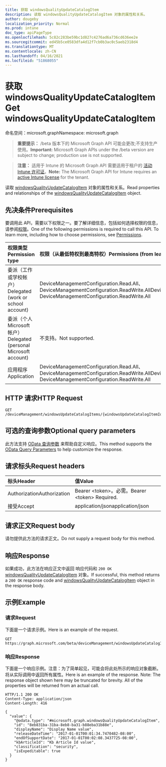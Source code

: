 ```yaml
---
title: 获取 windowsQualityUpdateCatalogItem
description: 读取 windowsQualityUpdateCatalogItem 对象的属性和关系。
author: dougeby
localization_priority: Normal
ms.prod: intune
doc_type: apiPageType
ms.openlocfilehash: 5c82c283be59bc1d827c4276ad6a736cd636ee2e
ms.sourcegitcommit: ed45b5ce0583dfa4d12f7cb0b3ac0c5aeb2318d4
ms.translationtype: MT
ms.contentlocale: zh-CN
ms.lasthandoff: 04/16/2021
ms.locfileid: "51868055"
---
```

# <a name="get-windowsqualityupdatecatalogitem"></a><span data-ttu-id="5d9cb-103">获取 windowsQualityUpdateCatalogItem</span><span class="sxs-lookup"><span data-stu-id="5d9cb-103">Get windowsQualityUpdateCatalogItem</span></span>

<span data-ttu-id="5d9cb-104">命名空间：microsoft.graph</span><span class="sxs-lookup"><span data-stu-id="5d9cb-104">Namespace: microsoft.graph</span></span>

> <span data-ttu-id="5d9cb-105">**重要提示：** /beta 版本下的 Microsoft Graph API 可能会更改;不支持生产使用。</span><span class="sxs-lookup"><span data-stu-id="5d9cb-105">**Important:** Microsoft Graph APIs under the /beta version are subject to change; production use is not supported.</span></span>

> <span data-ttu-id="5d9cb-106">**注意：** 适用于 Intune 的 Microsoft Graph API 需要适用于租户的 [活动 Intune 许可证](https://go.microsoft.com/fwlink/?linkid=839381)。</span><span class="sxs-lookup"><span data-stu-id="5d9cb-106">**Note:** The Microsoft Graph API for Intune requires an [active Intune license](https://go.microsoft.com/fwlink/?linkid=839381) for the tenant.</span></span>

<span data-ttu-id="5d9cb-107">读取 [windowsQualityUpdateCatalogItem](../resources/intune-softwareupdate-windowsqualityupdatecatalogitem.md) 对象的属性和关系。</span><span class="sxs-lookup"><span data-stu-id="5d9cb-107">Read properties and relationships of the [windowsQualityUpdateCatalogItem](../resources/intune-softwareupdate-windowsqualityupdatecatalogitem.md) object.</span></span>

## <a name="prerequisites"></a><span data-ttu-id="5d9cb-108">先决条件</span><span class="sxs-lookup"><span data-stu-id="5d9cb-108">Prerequisites</span></span>
<span data-ttu-id="5d9cb-p101">要调用此 API，需要以下权限之一。要了解详细信息，包括如何选择权限的信息，请参阅[权限](/graph/permissions-reference)。</span><span class="sxs-lookup"><span data-stu-id="5d9cb-p101">One of the following permissions is required to call this API. To learn more, including how to choose permissions, see [Permissions](/graph/permissions-reference).</span></span>

|<span data-ttu-id="5d9cb-111">权限类型</span><span class="sxs-lookup"><span data-stu-id="5d9cb-111">Permission type</span></span>|<span data-ttu-id="5d9cb-112">权限（从最低特权到最高特权）</span><span class="sxs-lookup"><span data-stu-id="5d9cb-112">Permissions (from least to most privileged)</span></span>|
|:---|:---|
|<span data-ttu-id="5d9cb-113">委派（工作或学校帐户）</span><span class="sxs-lookup"><span data-stu-id="5d9cb-113">Delegated (work or school account)</span></span>|<span data-ttu-id="5d9cb-114">DeviceManagementConfiguration.Read.All、DeviceManagementConfiguration.ReadWrite.All</span><span class="sxs-lookup"><span data-stu-id="5d9cb-114">DeviceManagementConfiguration.Read.All, DeviceManagementConfiguration.ReadWrite.All</span></span>|
|<span data-ttu-id="5d9cb-115">委派（个人 Microsoft 帐户）</span><span class="sxs-lookup"><span data-stu-id="5d9cb-115">Delegated (personal Microsoft account)</span></span>|<span data-ttu-id="5d9cb-116">不支持。</span><span class="sxs-lookup"><span data-stu-id="5d9cb-116">Not supported.</span></span>|
|<span data-ttu-id="5d9cb-117">应用程序</span><span class="sxs-lookup"><span data-stu-id="5d9cb-117">Application</span></span>|<span data-ttu-id="5d9cb-118">DeviceManagementConfiguration.Read.All、DeviceManagementConfiguration.ReadWrite.All</span><span class="sxs-lookup"><span data-stu-id="5d9cb-118">DeviceManagementConfiguration.Read.All, DeviceManagementConfiguration.ReadWrite.All</span></span>|

## <a name="http-request"></a><span data-ttu-id="5d9cb-119">HTTP 请求</span><span class="sxs-lookup"><span data-stu-id="5d9cb-119">HTTP Request</span></span>
<!-- {
  "blockType": "ignored"
}
-->
``` http
GET /deviceManagement/windowsUpdateCatalogItems/{windowsUpdateCatalogItemId}
```

## <a name="optional-query-parameters"></a><span data-ttu-id="5d9cb-120">可选的查询参数</span><span class="sxs-lookup"><span data-stu-id="5d9cb-120">Optional query parameters</span></span>
<span data-ttu-id="5d9cb-121">此方法支持 [OData 查询参数](/graph/query-parameters) 来帮助自定义响应。</span><span class="sxs-lookup"><span data-stu-id="5d9cb-121">This method supports the [OData Query Parameters](/graph/query-parameters) to help customize the response.</span></span>

## <a name="request-headers"></a><span data-ttu-id="5d9cb-122">请求标头</span><span class="sxs-lookup"><span data-stu-id="5d9cb-122">Request headers</span></span>
|<span data-ttu-id="5d9cb-123">标头</span><span class="sxs-lookup"><span data-stu-id="5d9cb-123">Header</span></span>|<span data-ttu-id="5d9cb-124">值</span><span class="sxs-lookup"><span data-stu-id="5d9cb-124">Value</span></span>|
|:---|:---|
|<span data-ttu-id="5d9cb-125">Authorization</span><span class="sxs-lookup"><span data-stu-id="5d9cb-125">Authorization</span></span>|<span data-ttu-id="5d9cb-126">Bearer &lt;token&gt;。必需。</span><span class="sxs-lookup"><span data-stu-id="5d9cb-126">Bearer &lt;token&gt; Required.</span></span>|
|<span data-ttu-id="5d9cb-127">接受</span><span class="sxs-lookup"><span data-stu-id="5d9cb-127">Accept</span></span>|<span data-ttu-id="5d9cb-128">application/json</span><span class="sxs-lookup"><span data-stu-id="5d9cb-128">application/json</span></span>|

## <a name="request-body"></a><span data-ttu-id="5d9cb-129">请求正文</span><span class="sxs-lookup"><span data-stu-id="5d9cb-129">Request body</span></span>
<span data-ttu-id="5d9cb-130">请勿提供此方法的请求正文。</span><span class="sxs-lookup"><span data-stu-id="5d9cb-130">Do not supply a request body for this method.</span></span>

## <a name="response"></a><span data-ttu-id="5d9cb-131">响应</span><span class="sxs-lookup"><span data-stu-id="5d9cb-131">Response</span></span>
<span data-ttu-id="5d9cb-132">如果成功，此方法在响应正文中返回 响应代码和 `200 OK` [windowsQualityUpdateCatalogItem](../resources/intune-softwareupdate-windowsqualityupdatecatalogitem.md) 对象。</span><span class="sxs-lookup"><span data-stu-id="5d9cb-132">If successful, this method returns a `200 OK` response code and [windowsQualityUpdateCatalogItem](../resources/intune-softwareupdate-windowsqualityupdatecatalogitem.md) object in the response body.</span></span>

## <a name="example"></a><span data-ttu-id="5d9cb-133">示例</span><span class="sxs-lookup"><span data-stu-id="5d9cb-133">Example</span></span>

### <a name="request"></a><span data-ttu-id="5d9cb-134">请求</span><span class="sxs-lookup"><span data-stu-id="5d9cb-134">Request</span></span>
<span data-ttu-id="5d9cb-135">下面是一个请求示例。</span><span class="sxs-lookup"><span data-stu-id="5d9cb-135">Here is an example of the request.</span></span>
``` http
GET https://graph.microsoft.com/beta/deviceManagement/windowsUpdateCatalogItems/{windowsUpdateCatalogItemId}
```

### <a name="response"></a><span data-ttu-id="5d9cb-136">响应</span><span class="sxs-lookup"><span data-stu-id="5d9cb-136">Response</span></span>
<span data-ttu-id="5d9cb-p102">下面是一个响应示例。注意：为了简单起见，可能会将此处所示的响应对象截断。将从实际调用中返回所有属性。</span><span class="sxs-lookup"><span data-stu-id="5d9cb-p102">Here is an example of the response. Note: The response object shown here may be truncated for brevity. All of the properties will be returned from an actual call.</span></span>
``` http
HTTP/1.1 200 OK
Content-Type: application/json
Content-Length: 416

{
  "value": {
    "@odata.type": "#microsoft.graph.windowsQualityUpdateCatalogItem",
    "id": "8eb831ba-31ba-8eb8-ba31-b88eba31b88e",
    "displayName": "Display Name value",
    "releaseDateTime": "2017-01-01T00:01:34.7470482-08:00",
    "endOfSupportDate": "2017-01-01T00:02:08.3437725-08:00",
    "kbArticleId": "Kb Article Id value",
    "classification": "security",
    "isExpeditable": true
  }
}
```




